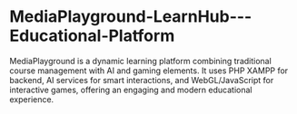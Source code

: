 # MediaPlayground-LearnHub---Educational-Platform
MediaPlayground is a dynamic learning platform combining traditional course management with AI and gaming elements. It uses PHP XAMPP for backend, AI services for smart interactions, and WebGL/JavaScript for interactive games, offering an engaging and modern educational experience.
